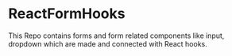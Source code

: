 # ReactFormHooks
This Repo contains forms and form related components like input, dropdown which are made and connected with React hooks.
